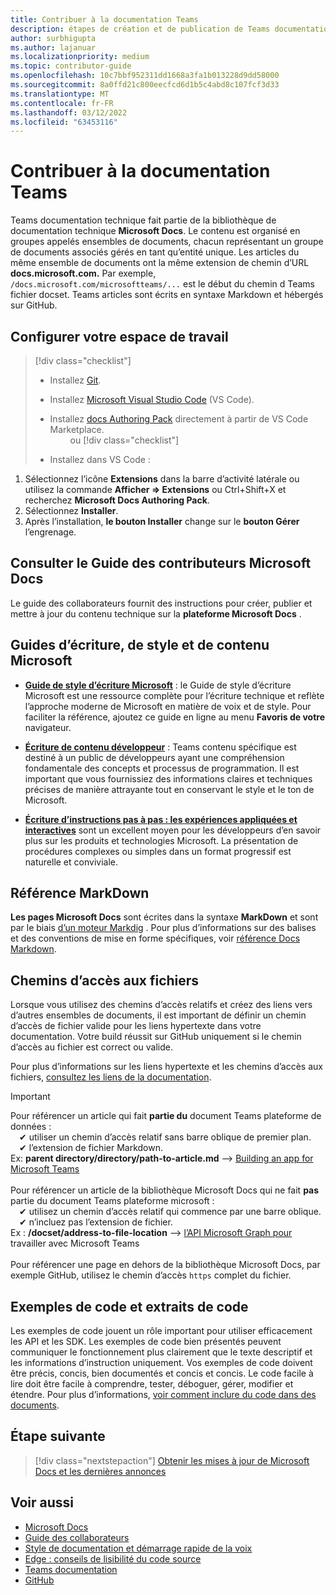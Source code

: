 ```yaml
---
title: Contribuer à la documentation Teams
description: étapes de création et de publication de Teams documentation
author: surbhigupta
ms.author: lajanuar
ms.localizationpriority: medium
ms.topic: contributor-guide
ms.openlocfilehash: 10c7bbf952311dd1668a3fa1b013228d9dd58000
ms.sourcegitcommit: 8a0ffd21c800eecfcd6d1b5c4abd8c107fcf3d33
ms.translationtype: MT
ms.contentlocale: fr-FR
ms.lasthandoff: 03/12/2022
ms.locfileid: "63453116"
---
```

# <a name="contribute-to-teams-documentation"></a>Contribuer à la documentation Teams

Teams documentation technique fait partie de la bibliothèque de documentation technique **Microsoft Docs**. Le contenu est organisé en groupes appelés ensembles de documents, chacun représentant un groupe de documents associés gérés en tant qu’entité unique. Les articles du même ensemble de documents ont la même extension de chemin d’URL **docs.microsoft.com.** Par exemple, `/docs.microsoft.com/microsoftteams/...` est le début du chemin d Teams fichier docset. Teams articles sont écrits en syntaxe Markdown et hébergés sur GitHub.

## <a name="set-up-your-workspace"></a>Configurer votre espace de travail

> [!div class="checklist"]
>
> * Installez [Git](https://git-scm.com/book/en/v2/Getting-Started-Installing-Git).
> * Installez [Microsoft Visual Studio Code](https://code.visualstudio.com/) (VS Code).
> * Installez [docs Authoring Pack](https://marketplace.visualstudio.com/items?itemName=docsmsft.docs-authoring-pack) directement à partir de VS Code Marketplace.
<br>&emsp;&emsp; ou
> [!div class="checklist"]
>
> * Installez dans VS Code :

   1. Sélectionnez l’icône **Extensions** dans la barre d’activité latérale ou utilisez la commande **Afficher => Extensions** ou Ctrl+Shift+X et recherchez **Microsoft Docs Authoring Pack**.
   1. Sélectionnez **Installer**.
   1. Après l’installation, **le bouton Installer** change sur le **bouton Gérer** l’engrenage.

## <a name="review-the-microsoft-docs-contributors-guide"></a>Consulter le Guide des contributeurs Microsoft Docs

Le guide des collaborateurs fournit des instructions pour créer, publier et mettre à jour du contenu technique sur la **plateforme Microsoft Docs** .

## <a name="microsoft-writing-style-and-content-guides"></a>Guides d’écriture, de style et de contenu Microsoft

* **[Guide de style d’écriture Microsoft](/style-guide/welcome)** : le Guide de style d’écriture Microsoft est une ressource complète pour l’écriture technique et reflète l’approche moderne de Microsoft en matière de voix et de style. Pour faciliter la référence, ajoutez ce guide en ligne au menu **Favoris de votre** navigateur.

* **[Écriture de contenu développeur](/style-guide/developer-content/)** : Teams contenu spécifique est destiné à un public de développeurs ayant une compréhension fondamentale des concepts et processus de programmation. Il est important que vous fournissiez des informations claires et techniques précises de manière attrayante tout en conservant le style et le ton de Microsoft.

* **[Écriture d’instructions pas à pas : les expériences appliquées et interactives](/style-guide/procedures-instructions/writing-step-by-step-instructions)** sont un excellent moyen pour les développeurs d’en savoir plus sur les produits et technologies Microsoft. La présentation de procédures complexes ou simples dans un format progressif est naturelle et conviviale.

## <a name="markdown-reference"></a>Référence MarkDown

**Les pages Microsoft Docs** sont écrites dans la syntaxe **MarkDown** et sont par le biais [d’un moteur Markdig](https://github.com/lunet-io/markdig) . Pour plus d’informations sur des balises et des conventions de mise en forme spécifiques, voir [référence Docs Markdown](/contribute/markdown-reference).

## <a name="file-paths"></a>Chemins d’accès aux fichiers

Lorsque vous utilisez des chemins d’accès relatifs et créez des liens vers d’autres ensembles de documents, il est important de définir un chemin d’accès de fichier valide pour les liens hypertexte dans votre documentation. Votre build réussit sur GitHub uniquement si le chemin d’accès au fichier est correct ou valide.

Pour plus d’informations sur les liens hypertexte et les chemins d’accès aux fichiers, [consultez les liens de la documentation](/contribute/how-to-write-links).

> [!IMPORTANT]
> Pour référencer un article qui fait **partie du** document Teams plateforme de données :<br>
> &emsp;&#x2714; utiliser un chemin d’accès relatif sans barre oblique de premier plan.<br>
> &emsp;&#x2714; l’extension de fichier Markdown.<br>
>Ex: **parent directory/directory/path-to-article.md** —> [Building an app for Microsoft Teams](../concepts/building-an-app.md) <br><br>
> Pour référencer un article de la bibliothèque Microsoft Docs qui ne fait **pas** partie du document Teams plateforme microsoft :<br>
> &emsp;&#x2714; utilisez un chemin d’accès relatif qui commence par une barre oblique.<br>
> &emsp;&#x2714; n’incluez pas l’extension de fichier. <br>
> Ex : **/docset/address-to-file-location** —> [l’API Microsoft Graph pour](/graph/api/resources/teams-api-overview) travailler avec Microsoft Teams<br><br>
> Pour référencer une page en dehors de la bibliothèque Microsoft Docs, par exemple GitHub, utilisez le chemin d’accès `https` complet du fichier.<br>

## <a name="code-samples-and-snippets"></a>Exemples de code et extraits de code

Les exemples de code jouent un rôle important pour utiliser efficacement les API et les SDK. Les exemples de code bien présentés peuvent communiquer le fonctionnement plus clairement que le texte descriptif et les informations d’instruction uniquement. Vos exemples de code doivent être précis, concis, bien documentés et concis et concis. Le code facile à lire doit être facile à comprendre, tester, déboguer, gérer, modifier et étendre. Pour plus d’informations, [voir comment inclure du code dans des documents](/contribute/code-in-docs).

## <a name="next-step"></a>Étape suivante

> [!div class="nextstepaction"]
> [Obtenir les mises à jour de Microsoft Docs et les dernières annonces](/teamblog)

## <a name="see-also"></a>Voir aussi

* [Microsoft Docs](/)
* [Guide des collaborateurs](/contribute)
* [Style de documentation et démarrage rapide de la voix](/contribute/style-quick-start)
* [Edge : conseils de lisibilité du code source](/archive/msdn-magazine/2014/october/cutting-edge-source-code-readability-tips)
* [Teams documentation](/microsoftteams/platform/overview)
* [GitHub](https://github.com/MicrosoftDocs/msteams-docs/tree/master/msteams-platform)
